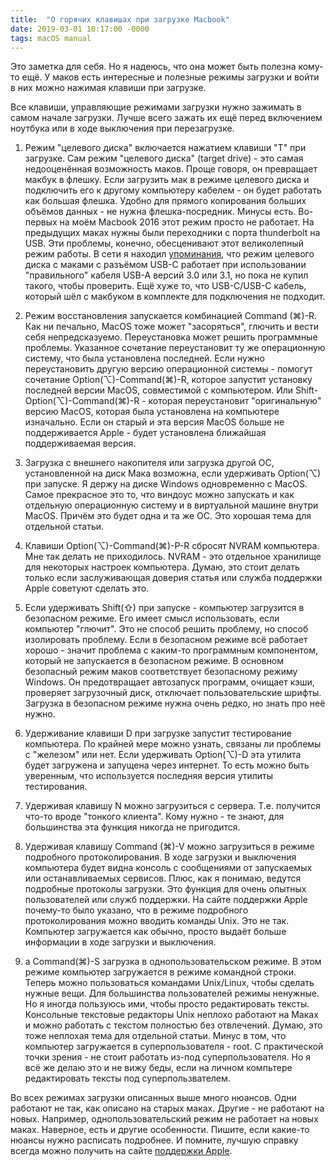 ```yaml
---
title:  "О горячих клавишах при загрузке Macbook"
date: 2019-03-01 10:17:00 -0000
tags: macOS manual
---
```


Это заметка для себя. Но я надеюсь, что она может быть полезна кому-то ещё. У маков есть интересные и полезные режимы загрузки и войти в них можно нажимая клавиши при загрузке.

Все клавиши, управляющие режимами загрузки нужно зажимать в самом начале загрузки. Лучше всего зажать их ещё перед включением ноутбука или в ходе выключения при перезагрузке.

1. Режим "целевого диска" включается нажатием клавиши "T" при загрузке. Сам режим "целевого диска" (target drive) - это самая недооценённая возможность маков. Проще говоря, он превращает макбук в флешку. Если загрузить мак в режиме целевого диска и подключить его к другому компьютеру кабелем - он будет работать как большая флешка. Удобно для прямого копирования больших объёмов данных - не нужна флешка-посредник. Минусы есть. Во-первых на моём Macbook 2016 этот режим просто не работает. На предыдущих маках нужны были переходники с порта thunderbolt на USB. Эти проблемы, конечно, обесценивают этот великолепный режим работы. В сети я находил [упоминания](https://www.macworld.com/article/2911813/got-a-new-macbook-usb-target-disk-mode-works-with-the-right-cable-which-apple-doesnt-sell.html), что режим целевого диска с маками с разъёмом USB-C работает при использовании "правильного" кабеля USB-A версий 3.0 или 3.1, но пока не купил такого, чтобы проверить. Ещё хуже то, что USB-C/USB-C кабель, который шёл с макбуком в комплекте для подключения не подходит.

2. Режим восстановления запускается комбинацией Command (⌘)-R. Как ни печально, MacOS тоже может "засоряться", глючить и вести себя непредсказуемо. Переустановка может решить программные проблемы. Указанное сочетание переустановит ту же операционную систему, что была установлена последней. Если нужно переустановить другую версию операционной системы - помогут сочетание Option(⌥)-Command(⌘)-R, которое запустит установку последней версии MacOS, совместимой с компьютером. Или Shift-Option(⌥)-Command(⌘)-R - которая переустановит "оригинальную" версию MacOS, которая была установлена на компьютере изначально. Если он старый и эта версия MacOS больше не поддерживается Apple - будет установлена ближайшая поддерживаемая версия.

3. Загрузка с внешнего накопителя или загрузка другой ОС, установленной на диск Мака возможна, если удерживать Option(⌥) при запуске. Я держу на диске Windows одновременно с MacOS. Самое прекрасное это то, что виндоус можно запускать и как отдельную операционную систему и в виртуальной машине внутри MacOS. Причём это будет одна и та же ОС. Это хорошая тема для отдельной статьи.

4. Клавиши Option(⌥)-Command(⌘)-P-R сбросят NVRAM компьютера. Мне так делать не приходилось. NVRAM - это отдельное хранилище для некоторых настроек компьютера. Думаю, это стоит делать только если заслуживающая доверия статья или служба поддержки Apple советуют сделать это.

5. Если удерживать Shift(⇧) при запуске - компьютер загрузится в безопасном режиме. Его имеет смысл использовать, если компьютер "глючит". Это не способ решить проблему, но способ изолировать проблему. Если в безопасном режиме всё работает хорошо - значит проблема с каким-то программным компонентом, который не запускается в безопасном режиме. В основном безопасный режим маков соответствует безопасному режиму Windows. Он предотвращает автозапуск программ, очищает кэши, проверяет загрузочный диск, отключает пользовательские шрифты. Загрузка в безопасном режиме нужна очень редко, но знать про неё нужно.

6. Удерживание клавиши D при загрузке запустит тестирование компьютера. По крайней мере можно узнать, связаны ли проблемы с "железом" или нет. Если удерживать Option(⌥)-D эта утилита будет загружена и запущена через интернет. То есть можно быть уверенным, что используется последняя версия утилиты тестирования.

7. Удерживая клавишу N можно загрузиться с сервера. Т.е. получится что-то вроде "тонкого клиента". Кому нужно - те знают, для большинства эта функция никогда не пригодится.

8. Удерживая клавишу Command (⌘)-V можно загрузиться в режиме подробного протоколирования. В ходе загрузки и выключения компьютера будет видна консоль с сообщениями от запускаемых или останавливаемых сервисов. Плюс, как я понимаю, ведутся подробные протоколы загрузки. Это функция для очень опытных пользователей или служб поддержки. На сайте поддержки Apple почему-то было указано, что в режиме подробного протоколирования можно вводить команды Unix. Это не так. Компьютер загружается как обычно, просто выдаёт больше информации в ходе загрузки и выключения.

9. а Command(⌘)-S загрузка в однопользовательском режиме. В этом режиме компьютер загружается в режиме командной строки. Теперь можно пользоваться командами Unix/Linux, чтобы сделать нужные вещи. Для большинства пользователей режимы ненужные. Но я иногда пользуюсь ими, чтобы просто редактировать тексты. Консольные текстовые редакторы Unix неплохо работают на Маках и можно работать с текстом полностью без отвлечений. Думаю, это тоже неплохая тема для отдельной статьи. Минус в том, что компьютер загружается в суперпользователя - root. С практической точки зрения - не стоит работать из-под суперпользователя. Но я всё же делаю это и не вижу беды, если на личном компьтере редактировать тексты под суперпользвателем.

Во всех режимах загрузки описанных выше много нюансов. Одни работают не так, как описано на старых маках. Другие - не работают на новых. Например, однопользовательский режим не работает на новых маках. Наверное, есть и другие особенности. Пишите, если какие-то нюансы нужно расписать подробнее. И помните, лучшую справку всегда можно получить на сайте [поддержки Apple](https://support.apple.com/).